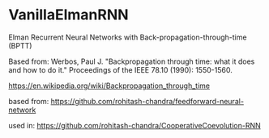 # VanillaElmanRNN
Elman Recurrent Neural Networks with Back-propagation-through-time (BPTT)

 Based from: Werbos, Paul J. "Backpropagation through time: what it does and how to do it." Proceedings of the IEEE 78.10 (1990): 1550-1560.
 
 https://en.wikipedia.org/wiki/Backpropagation_through_time
 
 based from: https://github.com/rohitash-chandra/feedforward-neural-network
 
 used in: https://github.com/rohitash-chandra/CooperativeCoevolution-RNN
